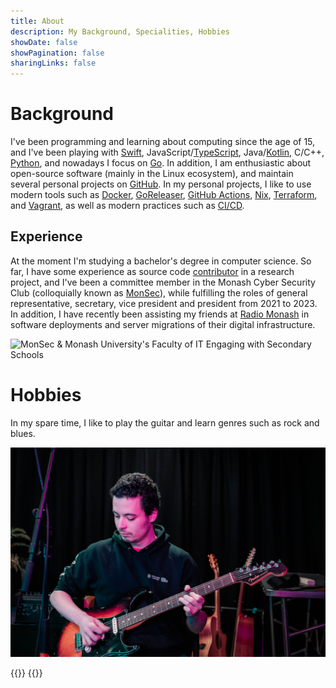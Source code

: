```yaml
---
title: About
description: My Background, Specialities, Hobbies
showDate: false
showPagination: false
sharingLinks: false
---
```

# Background
I've been programming and learning about computing since the age of 15, and I've been playing with [Swift](https://www.swift.org), JavaScript/[TypeScript](https://typescriptlang.org), Java/[Kotlin](https://kotlinlang.org), C/C++, [Python](https://python.org), and nowadays I focus on [Go](https://go.dev). In addition, I am enthusiastic about open-source software (mainly in the Linux ecosystem), and maintain several personal projects on [GitHub](https://github.com/AppleGamer22). In my personal projects, I like to use modern tools such as [Docker](https://www.docker.com), [GoReleaser](https://goreleaser.com), [GitHub Actions](https://github.com/features/actions), [Nix](https://nixos.org), [Terraform](https://www.terraform.io), and [Vagrant](https://www.vagrantup.com), as well as modern practices such as [CI/CD](/tags/ci/cd/).

## Experience
At the moment I'm studying a bachelor's degree in computer science. So far, I have some experience as source code [contributor](https://github.com/AppleGamer22/FIT2082) in a research project, and I've been a committee member in the Monash Cyber Security Club (colloquially known as [MonSec](https://monsec.io/team/)), while fulfilling the roles of general representative, secretary, vice president and president from 2021 to 2023. In addition, I have recently been assisting my friends at [Radio Monash](https://www.radiomonash.online) in software deployments and server migrations of their digital infrastructure.

![MonSec & Monash University's Faculty of IT Engaging with Secondary Schools](parameter-based_access_control.jpg "MonSec & Monash University's Faculty of IT Engaging with Secondary Schools")

# Hobbies
In my spare time, I like to play the guitar and learn genres such as rock and blues.

![Radio Monash Vibe Night 2023S2](radmon_vibe_night_2023s2.jpg "Radio Monash Vibe Night 2023v2")

{{<youtube id="T0oav_k5ZlY">}}
{{<youtube type="short" id="We9uCvzGWbU">}}